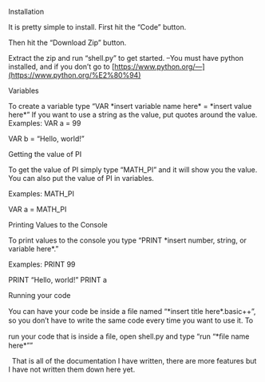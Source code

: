 <a name="br1"></a>Installation

It is pretty simple to install. First hit the “Code”
button.

Then hit the “Download Zip” button.

Extract the zip and run “shell.py” to get started.
–You must have python installed, and if you don’t go to
[https://www.python.org/—](https://www.python.org/%E2%80%94)




<a name="br2"></a>Variables

To create a variable type “VAR \*insert variable name here\* = \*insert value here\*” If you want to use a string as the value, put quotes around the value. Examples: VAR a = 99

VAR b = “Hello, world!”

Getting the value of PI

To get the value of PI simply type “MATH\_PI” and it will show you the
value. You can also put the value of PI in variables.

Examples: MATH\_PI

VAR a = MATH\_PI

Printing Values to the Console

To print values to the console you type “PRINT \*insert number, string, or
variable here\*.”

Examples: PRINT 99

PRINT “Hello, world!”
PRINT a

Running your code

You can have your code be inside a ﬁle named “\*insert title here\*.basic++”,
so you don’t have to write the same code every time you want to use it. To



<a name="br3"></a>run your code that is inside a ﬁle, open shell.py and type “run “\*ﬁle name
here\*””

` `That is all of the documentation I have written, there are
more features but I have not written them down here yet.

